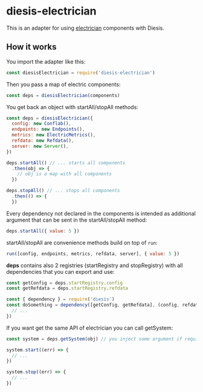 diesis-electrician
==================
This is an adapter for using [electrician](https://github.com/tes/electrician) components with Diesis.

How it works
------------
You import the adapter like this:
```js
const diesisElectrician = require('diesis-electrician')
```
Then you pass a map of electric components:
```js
const deps = diesisElectrician(components)
```
You get back an object with startAll/stopAll methods:
```js
const deps = diesisElectrician({
  config: new Conflab(),
  endpoints: new Endpoints(),
  metrics: new ElectricMetrics(),
  refdata: new Refdata(),
  server: new Server(),
})

deps.startAll() // ... starts all components
  .then(obj => {
    // obj is a map with all components
  })

deps.stopAll() // ... stops all components
  .then(() => {
  })
```
Every dependency not declared in the components is intended as additional argument that can be sent in the startAll/stopAll method:
```js
deps.startAll({ value: 5 })
```
startAll/stopAll are convenience methods build on top of `run`:
```js
run([config, endpoints, metrics, refdata, server], { value: 5 })
```
**deps** contains also 2 registries (startRegistry and stopRegistry) with all dependencies that you can export and use:
```js
const getConfig = deps.startRegistry.config
const getRefdata = deps.startRegistry.refdata

const { dependency } = require('diesis')
const doSomething = dependency([getConfig, getRefdata], (config, refdata) => {
  // ...
})
```
If you want get the same API of electrician you can call getSystem:
```js
const system = deps.getSystem(obj) // you inject some argument if required

system.start((err) => {
  // ...
})

system.stop((err) => {
  // ...
})
```
